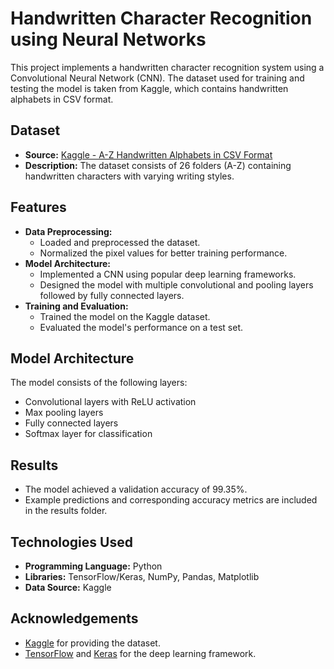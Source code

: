 # Handwritten Character Recognition using Neural Networks

This project implements a handwritten character recognition system using a Convolutional Neural Network (CNN). The dataset used for training and testing the model is taken from Kaggle, which contains handwritten alphabets in CSV format.

## Dataset

- **Source:** [Kaggle - A-Z Handwritten Alphabets in CSV Format](https://www.kaggle.com/datasets/sachinpatel21/az-handwritten-alphabets-in-csv-format)
- **Description:** The dataset consists of 26 folders (A-Z) containing handwritten characters with varying writing styles.

## Features

- **Data Preprocessing:** 
  - Loaded and preprocessed the dataset.
  - Normalized the pixel values for better training performance.
- **Model Architecture:**
  - Implemented a CNN using popular deep learning frameworks.
  - Designed the model with multiple convolutional and pooling layers followed by fully connected layers.
- **Training and Evaluation:**
  - Trained the model on the Kaggle dataset.
  - Evaluated the model's performance on a test set.

## Model Architecture

The model consists of the following layers:
- Convolutional layers with ReLU activation
- Max pooling layers
- Fully connected layers
- Softmax layer for classification

## Results

- The model achieved a validation accuracy of 99.35%.
- Example predictions and corresponding accuracy metrics are included in the results folder.

## Technologies Used

- **Programming Language:** Python
- **Libraries:** TensorFlow/Keras, NumPy, Pandas, Matplotlib
- **Data Source:** Kaggle


## Acknowledgements

- [Kaggle](https://www.kaggle.com/) for providing the dataset.
- [TensorFlow](https://www.tensorflow.org/) and [Keras](https://keras.io/) for the deep learning framework.

